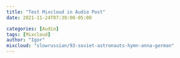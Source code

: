 ```yaml
---
title: "Test Mixcloud in Audio Post"
date: 2021-11-24T07:39:00-05:00

categories: [Audio]
tags: [Mixcloud]
author: "Igor"
mixcloud: "slowrussian/93-soviet-astronauts-hymn-anna-german"
---
```

